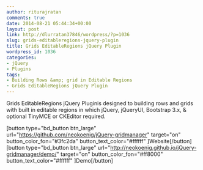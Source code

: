 ```yaml
---
author: riturajratan
comments: true
date: 2014-08-21 05:44:34+00:00
layout: post
link: http://dlurratan37846/wordpress/?p=1036
slug: grids-editableregions-jquery-plugin
title: Grids EditableRegions jQuery Plugin
wordpress_id: 1036
categories:
- jQuery
- Plugins
tags:
- Building Rows &amp; grid in Editable Regions
- Grids EditableRegions jQuery Plugin
---
```


Grids EditableRegions jQuery Pluginis designed to building rows and grids with built in editable regions in which jQuery, jQueryUI, Bootstrap 3.x, & optional TinyMCE or CKEditor required.

[button type="bd_button btn_large" url="https://github.com/neokoenig/jQuery-gridmanager" target="on" button_color_fon="#3fc2da" button_text_color="#ffffff" ]Website[/button] [button type="bd_button btn_large" url="http://neokoenig.github.io/jQuery-gridmanager/demo/" target="on" button_color_fon="#ff8000" button_text_color="#ffffff" ]Demo[/button]
